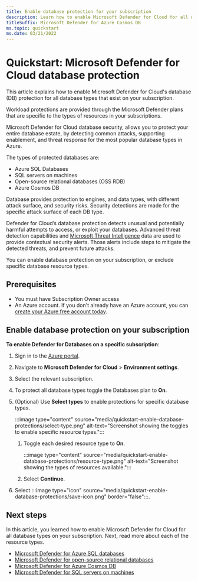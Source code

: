 ```yaml
---
title: Enable database protection for your subscription
description: Learn how to enable Microsoft Defender for Cloud for all of your database types for your entire subscription. 
titleSuffix: Microsoft Defender for Azure Cosmos DB
ms.topic: quickstart
ms.date: 03/21/2022
---
```


# Quickstart: Microsoft Defender for Cloud database protection

This article explains how to enable Microsoft Defender for Cloud's database (DB) protection for all database types that exist on your subscription.

Workload protections are provided through the Microsoft Defender plans that are specific to the types of resources in your subscriptions.

Microsoft Defender for Cloud database security, allows you to protect your entire database estate, by detecting common attacks, supporting enablement, and threat response for the most popular database types in Azure.

The types of protected databases are: 

- Azure SQL Databases 
- SQL servers on machines 
- Open-source relational databases (OSS RDB) 
- Azure Cosmos DB

Database provides protection to engines, and data types, with different attack surface, and security risks. Security detections are made for the specific attack surface of each DB type.  

Defender for Cloud’s database protection detects unusual and potentially harmful attempts to access, or exploit your databases. Advanced threat detection capabilities and [Microsoft Threat Intelligence](https://www.microsoft.com/insidetrack/microsoft-uses-threat-intelligence-to-protect-detect-and-respond-to-threats) data are used to provide contextual security alerts. Those alerts include steps to mitigate the detected threats, and prevent future attacks. 

You can enable database protection on your subscription, or exclude specific database resource types. 

## Prerequisites

- You must have Subscription Owner access
- An Azure account. If you don't already have an Azure account, you can [create your Azure free account today](https://azure.microsoft.com/free/).

## Enable database protection on your subscription

**To enable Defender for Databases on a specific subscription**:

1. Sign in to the [Azure portal](https://ms.portal.azure.com).

1. Navigate to **Microsoft Defender for Cloud** > **Environment settings**.

1. Select the relevant subscription.

1. To protect all database types toggle the Databases plan to **On**.

1. (Optional) Use **Select types** to enable protections for specific database types.

    :::image type="content" source="media/quickstart-enable-database-protections/select-type.png" alt-text="Screenshot showing the toggles to enable specific resource types.":::

    1. Toggle each desired resource type to **On**.
    
        :::image type="content" source="media/quickstart-enable-database-protections/resource-type.png" alt-text="Screenshot showing the types of resources available.":::

    1. Select **Continue**.

1. Select :::image type="icon" source="media/quickstart-enable-database-protections/save-icon.png" border="false":::.
## Next steps

In this article, you learned how to enable Microsoft Defender for Cloud for all database types on your subscription. Next, read more about each of the resource types.

- [Microsoft Defender for Azure SQL databases](defender-for-sql-introduction.md)
- [Microsoft Defender for open-source relational databases](defender-for-databases-introduction.md)
- [Microsoft Defender for Azure Cosmos DB](concept-defender-for-cosmos.md)
- [Microsoft Defender for SQL servers on machines](defender-for-sql-usage.md)
